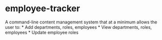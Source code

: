 # employee-tracker
A command-line content management system that at a minimum allows the user to:   * Add departments, roles, employees    * View departments, roles, employees    * Update employee roles
